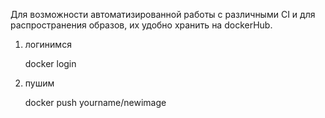 Для возможности автоматизированной работы с различными CI и для
распространения образов, их удобно хранить на dockerHub.

1. логинимся

    docker login

2. пушим

    docker push yourname/newimage
